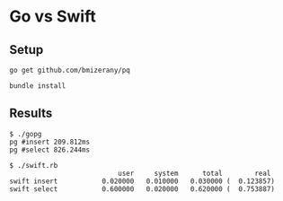 # Go vs Swift

## Setup

```
go get github.com/bmizerany/pq
```

```
bundle install
```

## Results

```
$ ./gopg 
pg #insert 209.812ms
pg #select 826.244ms

$ ./swift.rb 
                           user     system      total        real
swift insert           0.020000   0.010000   0.030000 (  0.123857)
swift select           0.600000   0.020000   0.620000 (  0.753887)
```
